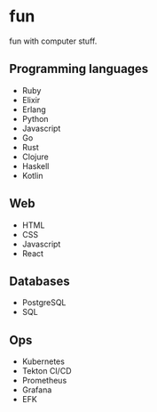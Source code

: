 # fun

fun with computer stuff.

## Programming languages

* Ruby
* Elixir
* Erlang
* Python
* Javascript
* Go
* Rust
* Clojure
* Haskell
* Kotlin

## Web

* HTML
* CSS
* Javascript
* React

## Databases

* PostgreSQL
* SQL

## Ops

* Kubernetes
* Tekton CI/CD
* Prometheus
* Grafana
* EFK
